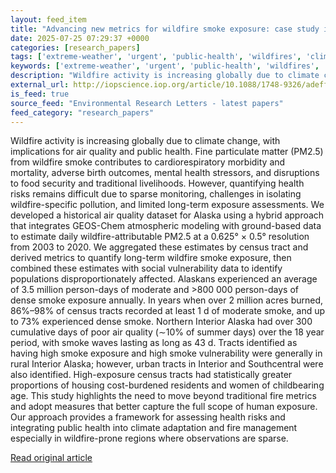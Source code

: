 ```yaml
---
layout: feed_item
title: "Advancing new metrics for wildfire smoke exposure: case study in Alaska to bridge public health, climate adaptation, and fire management"
date: 2025-07-25 07:29:37 +0000
categories: [research_papers]
tags: ['extreme-weather', 'urgent', 'public-health', 'wildfires', 'climate-health']
keywords: ['extreme-weather', 'urgent', 'public-health', 'wildfires', 'advancing', 'climate-health', 'metrics', 'wildfire']
description: "Wildfire activity is increasing globally due to climate change, with implications for air quality and public health"
external_url: http://iopscience.iop.org/article/10.1088/1748-9326/adeff6
is_feed: true
source_feed: "Environmental Research Letters - latest papers"
feed_category: "research_papers"
---
```


Wildfire activity is increasing globally due to climate change, with implications for air quality and public health. Fine particulate matter (PM2.5) from wildfire smoke contributes to cardiorespiratory morbidity and mortality, adverse birth outcomes, mental health stressors, and disruptions to food security and traditional livelihoods. However, quantifying health risks remains difficult due to sparse monitoring, challenges in isolating wildfire-specific pollution, and limited long-term exposure assessments. We developed a historical air quality dataset for Alaska using a hybrid approach that integrates GEOS-Chem atmospheric modeling with ground-based data to estimate daily wildfire-attributable PM2.5 at a 0.625° × 0.5° resolution from 2003 to 2020. We aggregated these estimates by census tract and derived metrics to quantify long-term wildfire smoke exposure, then combined these estimates with social vulnerability data to identify populations disproportionately affected. Alaskans experienced an average of 3.5 million person-days of moderate and >800 000 person-days of dense smoke exposure annually. In years when over 2 million acres burned, 86%–98% of census tracts recorded at least 1 d of moderate smoke, and up to 73% experienced dense smoke. Northern Interior Alaska had over 300 cumulative days of poor air quality (∼10% of summer days) over the 18 year period, with smoke waves lasting as long as 43 d. Tracts identified as having high smoke exposure and high smoke vulnerability were generally in rural Interior Alaska; however, urban tracts in Interior and Southcentral were also identified. High-exposure census tracts had statistically greater proportions of housing cost-burdened residents and women of childbearing age. This study highlights the need to move beyond traditional fire metrics and adopt measures that better capture the full scope of human exposure. Our approach provides a framework for assessing health risks and integrating public health into climate adaptation and fire management especially in wildfire-prone regions where observations are sparse.

[Read original article](http://iopscience.iop.org/article/10.1088/1748-9326/adeff6)
